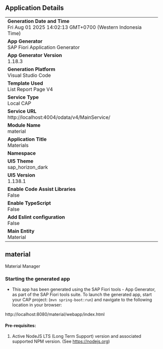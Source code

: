 ## Application Details
|               |
| ------------- |
|**Generation Date and Time**<br>Fri Aug 01 2025 14:02:13 GMT+0700 (Western Indonesia Time)|
|**App Generator**<br>SAP Fiori Application Generator|
|**App Generator Version**<br>1.18.3|
|**Generation Platform**<br>Visual Studio Code|
|**Template Used**<br>List Report Page V4|
|**Service Type**<br>Local CAP|
|**Service URL**<br>http://localhost:4004/odata/v4/MainService/|
|**Module Name**<br>material|
|**Application Title**<br>Materials|
|**Namespace**<br>|
|**UI5 Theme**<br>sap_horizon_dark|
|**UI5 Version**<br>1.138.1|
|**Enable Code Assist Libraries**<br>False|
|**Enable TypeScript**<br>False|
|**Add Eslint configuration**<br>False|
|**Main Entity**<br>Material|

## material

Material Manager

### Starting the generated app

-   This app has been generated using the SAP Fiori tools - App Generator, as part of the SAP Fiori tools suite.  To launch the generated app, start your CAP project:  (```mvn spring-boot:run```) and navigate to the following location in your browser:

http://localhost:8080/material/webapp/index.html

#### Pre-requisites:

1. Active NodeJS LTS (Long Term Support) version and associated supported NPM version.  (See https://nodejs.org)


